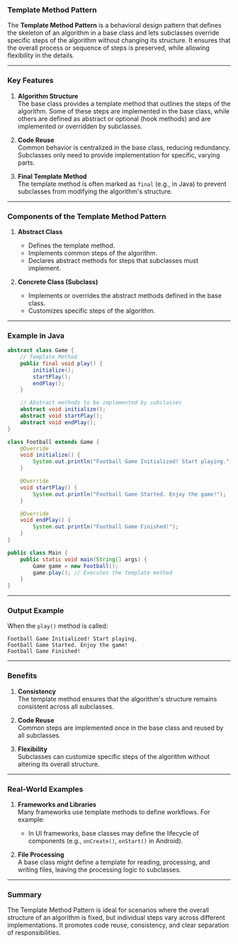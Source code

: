 ### **Template Method Pattern**

The **Template Method Pattern** is a behavioral design pattern that defines the skeleton of an algorithm in a base class and lets subclasses override specific steps of the algorithm without changing its structure. It ensures that the overall process or sequence of steps is preserved, while allowing flexibility in the details.

---

### **Key Features**

1. **Algorithm Structure**  
   The base class provides a template method that outlines the steps of the algorithm. Some of these steps are implemented in the base class, while others are defined as abstract or optional (hook methods) and are implemented or overridden by subclasses.

2. **Code Reuse**  
   Common behavior is centralized in the base class, reducing redundancy. Subclasses only need to provide implementation for specific, varying parts.

3. **Final Template Method**  
   The template method is often marked as `final` (e.g., in Java) to prevent subclasses from modifying the algorithm's structure.

---

### **Components of the Template Method Pattern**

1. **Abstract Class**
    - Defines the template method.
    - Implements common steps of the algorithm.
    - Declares abstract methods for steps that subclasses must implement.

2. **Concrete Class (Subclass)**
    - Implements or overrides the abstract methods defined in the base class.
    - Customizes specific steps of the algorithm.

---

### **Example in Java**

```java
abstract class Game {
    // Template Method
    public final void play() {
        initialize();
        startPlay();
        endPlay();
    }

    // Abstract methods to be implemented by subclasses
    abstract void initialize();
    abstract void startPlay();
    abstract void endPlay();
}

class Football extends Game {
    @Override
    void initialize() {
        System.out.println("Football Game Initialized! Start playing.");
    }

    @Override
    void startPlay() {
        System.out.println("Football Game Started. Enjoy the game!");
    }

    @Override
    void endPlay() {
        System.out.println("Football Game Finished!");
    }
}

public class Main {
    public static void main(String[] args) {
        Game game = new Football();
        game.play(); // Executes the template method
    }
}
```

---

### **Output Example**

When the `play()` method is called:
```
Football Game Initialized! Start playing.
Football Game Started. Enjoy the game!
Football Game Finished!
```

---

### **Benefits**

1. **Consistency**  
   The template method ensures that the algorithm's structure remains consistent across all subclasses.

2. **Code Reuse**  
   Common steps are implemented once in the base class and reused by all subclasses.

3. **Flexibility**  
   Subclasses can customize specific steps of the algorithm without altering its overall structure.

---

### **Real-World Examples**

1. **Frameworks and Libraries**  
   Many frameworks use template methods to define workflows. For example:
    - In UI frameworks, base classes may define the lifecycle of components (e.g., `onCreate()`, `onStart()` in Android).

2. **File Processing**  
   A base class might define a template for reading, processing, and writing files, leaving the processing logic to subclasses.

---

### **Summary**

The Template Method Pattern is ideal for scenarios where the overall structure of an algorithm is fixed, but individual steps vary across different implementations. It promotes code reuse, consistency, and clear separation of responsibilities.